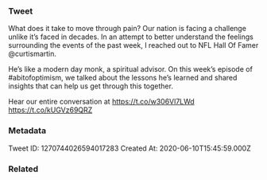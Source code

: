 ### Tweet
What does it take to move through pain? Our nation is facing a challenge unlike it’s faced in decades. In an attempt to better understand the feelings surrounding the events of the past week, I reached out to NFL Hall Of Famer @curtismartin.

He’s like a modern day monk, a spiritual advisor. On this week’s episode of #abitofoptimism, we talked about the lessons he’s learned and shared insights that can help us get through this together.

Hear our entire conversation at https://t.co/w306Vl7LWd https://t.co/kUGVz69QRZ

### Metadata
Tweet ID: 1270744026594017283
Created At: 2020-06-10T15:45:59.000Z

### Related


